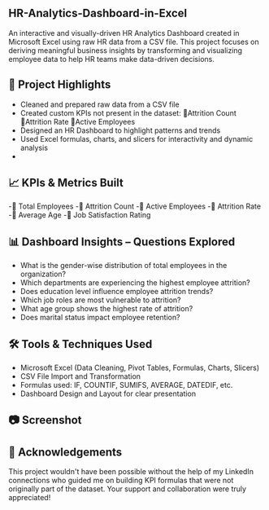 ## HR-Analytics-Dashboard-in-Excel
An interactive and visually-driven HR Analytics Dashboard created in Microsoft Excel using raw HR data from a CSV file. This project focuses on deriving meaningful business insights by transforming and visualizing employee data to help HR teams make data-driven decisions.


## 🚀 Project Highlights

- Cleaned and prepared raw data from a CSV file
- Created custom KPIs not present in the dataset:
🔹Attrition Count
🔹Attrition Rate
🔹Active Employees
- Designed an HR Dashboard to highlight patterns and trends
- Used Excel formulas, charts, and slicers for interactivity and dynamic analysis
- 

## 📈 KPIs & Metrics Built

-🔹 Total Employees
-🔹 Attrition Count
-🔹 Active Employees
-🔹 Attrition Rate
-🔹 Average Age
-🔹 Job Satisfaction Rating


## 📊 Dashboard Insights – Questions Explored
- What is the gender-wise distribution of total employees in the organization?
- Which departments are experiencing the highest employee attrition?
- Does education level influence employee attrition trends?
-  Which job roles are most vulnerable to attrition?
- What age group shows the highest rate of attrition?
- Does marital status impact employee retention?


## 🛠️ Tools & Techniques Used

- Microsoft Excel (Data Cleaning, Pivot Tables, Formulas, Charts, Slicers)
- CSV File Import and Transformation
- Formulas used: IF, COUNTIF, SUMIFS, AVERAGE, DATEDIF, etc.
- Dashboard Design and Layout for clear presentation



## 📷 Screenshot




## 🤝 Acknowledgements

This project wouldn't have been possible without the help of my LinkedIn connections who guided me on building KPI formulas that were not originally part of the dataset. Your support and collaboration were truly appreciated!
